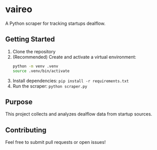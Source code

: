 # vaireo

A Python scraper for tracking startups dealflow.

## Getting Started

1. Clone the repository
2. (Recommended) Create and activate a virtual environment:
   ```bash
   python -m venv .venv
   source .venv/bin/activate
   ```
3. Install dependencies: `pip install -r requirements.txt`
4. Run the scraper: `python scraper.py`

## Purpose

This project collects and analyzes dealflow data from startup sources.

## Contributing

Feel free to submit pull requests or open issues!

